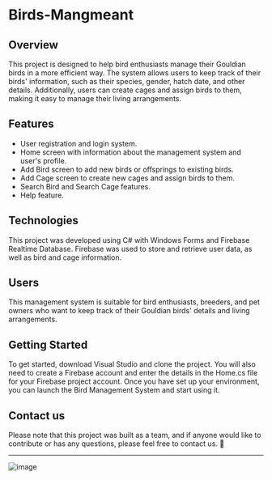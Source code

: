 # **Birds-Mangmeant** 
## Overview 
This project is designed to help bird enthusiasts manage their Gouldian birds in a more efficient way. The system allows users to keep track of their birds' information, such as their species, gender, hatch date, and other details. Additionally, users can create cages and assign birds to them, making it easy to manage their living arrangements.
## Features
- User registration and login system.
- Home screen with information about the management system and user's profile.
- Add Bird screen to add new birds or offsprings to existing birds.
- Add Cage screen to create new cages and assign birds to them.
- Search Bird and Search Cage features.
- Help feature.
##  Technologies
This project was developed using C# with Windows Forms and Firebase Realtime Database. Firebase was used to store and retrieve user data, as well as bird and cage information.
## Users
This management system is suitable for bird enthusiasts, breeders, and pet owners who want to keep track of their Gouldian birds' details and living arrangements.
## Getting Started
To get started, download Visual Studio and clone the project. You will also need to create a Firebase account and enter the details in the Home.cs file for your Firebase project account. Once you have set up your environment, you can launch the Bird Management System and start using it.
## Contact us
Please note that this project was built as a team, and if anyone would like to contribute or has any questions, please feel free to contact us.  🙂


------------
![image](https://user-images.githubusercontent.com/81467919/212494505-2b2fd625-db0a-4feb-a14b-e3daa5232447.png)


